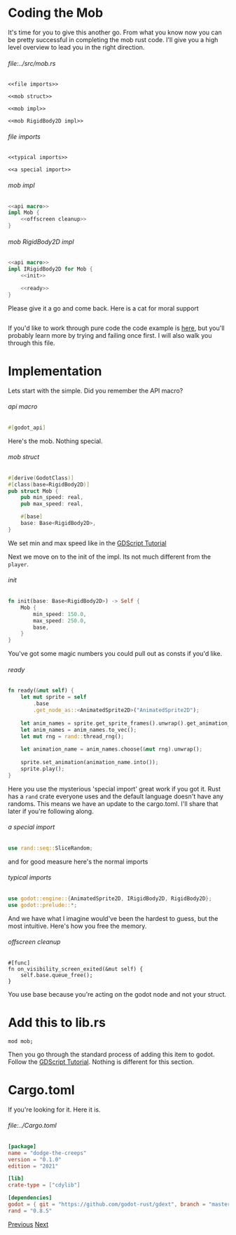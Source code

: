 # Coding the Mob

It's time for you to give this another go. From what you know now you can be pretty successful in completing the mob rust code. I'll give you a high level overview to lead you in the right direction.

###### file:../src/mob.rs
```
<<file imports>>

<<mob struct>>

<<mob impl>>

<<mob RigidBody2D impl>>
```


###### file imports
```
<<typical imports>>

<<a special import>>
```

###### mob impl
```rs
<<api macro>>
impl Mob {
    <<offscreen cleanup>>
}
```

###### mob RigidBody2D impl
```rs
<<api macro>>
impl IRigidBody2D for Mob {
    <<init>>

    <<ready>>
}
```

Please give it a go and come back. Here is a cat for moral support

![]()

If you'd like to work through pure code the code example is [here](), but you'll probably learn more by trying and failing once first. I will also walk you through this file.

# Implementation
Lets start with the simple. Did you remember the API macro?

###### api macro
```rust
#[godot_api]
```

Here's the mob. Nothing special.

###### mob struct
```rs
#[derive(GodotClass)]
#[class(base=RigidBody2D)]
pub struct Mob {
    pub min_speed: real,
    pub max_speed: real,

    #[base]
    base: Base<RigidBody2D>,
}
```

We set min and max speed like in the [GDScript Tutorial]()

Next we move on to the init of the impl. Its not much different from the `player`.

###### init
```rust
fn init(base: Base<RigidBody2D>) -> Self {
    Mob {
        min_speed: 150.0,
        max_speed: 250.0,
        base,
    }
}
```

You've got some magic numbers you could pull out as consts if you'd like. 

###### ready
```rust
fn ready(&mut self) {
    let mut sprite = self
        .base
        .get_node_as::<AnimatedSprite2D>("AnimatedSprite2D");
    
    let anim_names = sprite.get_sprite_frames().unwrap().get_animation_names();
    let anim_names = anim_names.to_vec();
    let mut rng = rand::thread_rng();
    
    let animation_name = anim_names.choose(&mut rng).unwrap();
    
    sprite.set_animation(animation_name.into());
    sprite.play();
}
```

Here you use the mysterious 'special import' great work if you got it. Rust has a `rand` crate everyone uses and the default language doesn't have any randoms. This means we have an update to the cargo.toml. I'll share that later if you're following along.

###### a special import
```rust
use rand::seq::SliceRandom;
```

and for good measure here's the normal imports

###### typical imports
```rust
use godot::engine::{AnimatedSprite2D, IRigidBody2D, RigidBody2D};
use godot::prelude::*;
```

And we have what I imagine would've been the hardest to guess, but the most intuitive. Here's how you free the memory.

###### offscreen cleanup
```
#[func]
fn on_visibility_screen_exited(&mut self) {
    self.base.queue_free();
}
```

You use base because you're acting on the godot node and not your struct.

# Add this to lib.rs
```
mod mob;
```

Then you go through the standard process of adding this item to godot. Follow the [GDScript Tutorial](). Nothing is different for this section.

# Cargo.toml
If you're looking for it. Here it is.

###### file:../Cargo.toml
```toml
[package]
name = "dodge-the-creeps"
version = "0.1.0"
edition = "2021"

[lib]
crate-type = ["cdylib"]

[dependencies]
godot = { git = "https://github.com/godot-rust/gdext", branch = "master" }
rand = "0.8.5"
```

[Previous]()
[Next]()
